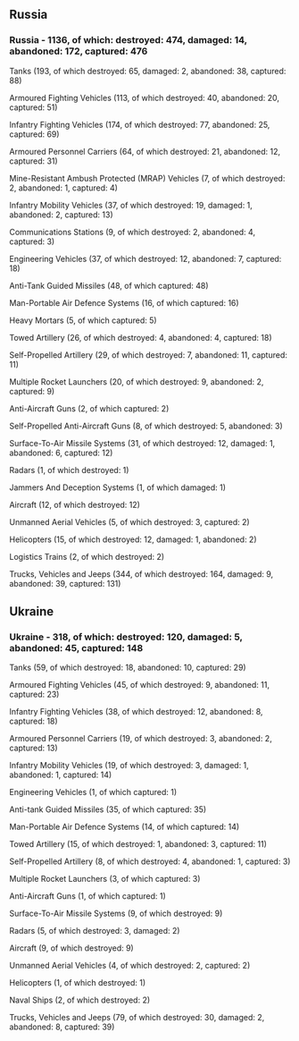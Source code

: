 
 
 ## Russia
 
 ### Russia - 1136, of which: destroyed: 474, damaged: 14, abandoned: 172, captured: 476

 

 

 Tanks (193, of which destroyed: 65, damaged: 2, abandoned: 38, captured: 88)

 Armoured Fighting Vehicles (113, of which destroyed: 40, abandoned: 20, captured: 51)

 Infantry Fighting Vehicles (174, of which destroyed: 77, abandoned: 25, captured: 69)

 Armoured Personnel Carriers (64, of which destroyed: 21, abandoned: 12, captured: 31)

 Mine-Resistant Ambush Protected (MRAP) Vehicles (7, of which destroyed: 2, abandoned: 1, captured: 4)

 Infantry Mobility Vehicles (37, of which destroyed: 19, damaged: 1, abandoned: 2, captured: 13)

 Communications Stations (9, of which destroyed: 2, abandoned: 4, captured: 3)

 Engineering Vehicles (37, of which destroyed: 12, abandoned: 7, captured: 18)

 Anti-Tank Guided Missiles (48, of which captured: 48)

 Man-Portable Air Defence Systems (16, of which captured: 16)

 Heavy Mortars (5, of which captured: 5)

 Towed Artillery (26, of which destroyed: 4, abandoned: 4, captured: 18)

 Self-Propelled Artillery (29, of which destroyed: 7, abandoned: 11, captured: 11)

 Multiple Rocket Launchers (20, of which destroyed: 9, abandoned: 2, captured: 9)

 Anti-Aircraft Guns (2, of which captured: 2)

 Self-Propelled Anti-Aircraft Guns (8, of which destroyed: 5, abandoned: 3)

 Surface-To-Air Missile Systems (31, of which destroyed: 12, damaged: 1, abandoned: 6, captured: 12)

 Radars (1, of which destroyed: 1)

 Jammers And Deception Systems (1, of which damaged: 1)

 Aircraft (12, of which destroyed: 12)

 Unmanned Aerial Vehicles (5, of which destroyed: 3, captured: 2)

 Helicopters (15, of which destroyed: 12, damaged: 1, abandoned: 2)

 Logistics Trains (2, of which destroyed: 2)

 Trucks, Vehicles and Jeeps (344, of which destroyed: 164, damaged: 9, abandoned: 39, captured: 131)

 
 
 ## Ukraine
 
 ### Ukraine - 318, of which: destroyed: 120, damaged: 5, abandoned: 45, captured: 148

 

 

 Tanks (59, of which destroyed: 18, abandoned: 10, captured: 29)

 Armoured Fighting Vehicles (45, of which destroyed: 9, abandoned: 11, captured: 23)

 Infantry Fighting Vehicles (38, of which destroyed: 12, abandoned: 8, captured: 18)

 Armoured Personnel Carriers (19, of which destroyed: 3, abandoned: 2, captured: 13)

 Infantry Mobility Vehicles (19, of which destroyed: 3, damaged: 1, abandoned: 1, captured: 14)

 Engineering Vehicles (1, of which captured: 1)

 Anti-tank Guided Missiles (35, of which captured: 35)

 Man-Portable Air Defence Systems (14, of which captured: 14)

 Towed Artillery (15, of which destroyed: 1, abandoned: 3, captured: 11)

 Self-Propelled Artillery (8, of which destroyed: 4, abandoned: 1, captured: 3)

 Multiple Rocket Launchers (3, of which captured: 3)

 Anti-Aircraft Guns (1, of which captured: 1)

 Surface-To-Air Missile Systems (9, of which destroyed: 9)

 

 

 Radars (5, of which destroyed: 3, damaged: 2)

 Aircraft (9, of which destroyed: 9)

 Unmanned Aerial Vehicles (4, of which destroyed: 2, captured: 2)

 Helicopters (1, of which destroyed: 1)

 Naval Ships (2, of which destroyed: 2)

 Trucks, Vehicles and Jeeps (79, of which destroyed: 30, damaged: 2, abandoned: 8, captured: 39)

